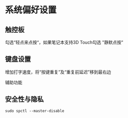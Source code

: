 # 系统偏好设置

## 

## 触控板

勾选“轻点来点按“，如果笔记本支持3D Touch勾选 "静默点按"

## 键盘设置

增加打字速度，将“按键重复”及“重复前延迟”移到最右边

辅助功能

## 安全性与隐私

```
sudo spctl --master-disable
```



